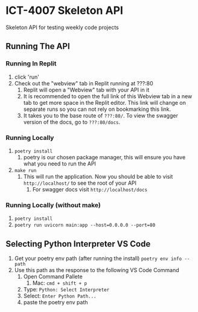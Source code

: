 # ICT-4007 Skeleton API
Skeleton API for testing weekly code projects

## Running The API

### Running In Replit

1. click 'run'
3. Check out the "webview" tab in Replit running at ???:80
   1. Replit will open a "Webview" tab with your API in it
   2. It is recommended to open the full link of this Webview tab in a new tab to get more space in the Replit editor. This link will change on separate runs so you can not rely on bookmarking this link. 
   3. It takes you to the base route of `???:80/`. To view the swagger version of the docs, go to `???:80/docs`.

### Running Locally

1. `poetry install`
   1. poetry is our chosen package manager, this will ensure you have what you need to run the API
2. `make run`
   1. This will run the application. Now you should be able to visit `http://localhost/` to see the root of your API
      1. For swagger docs visit `http://localhost/docs`

### Running Locally (without make)

1. `poetry install`
2. `poetry run uvicorn main:app --host=0.0.0.0 --port=80`

## Selecting Python Interpreter VS Code

1. Get your poetry env path (after running the install) `poetry env info --path`
2. Use this path as the response to the following VS Code Command
   1. Open Command Pallete
      1. Mac: `cmd + shift + p`
   2. Type: `Python: Select Interpreter`  
   3. Select: `Enter Python Path...` 
   4. paste the poetry env path